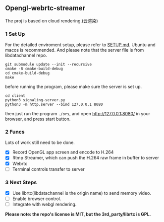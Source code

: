 ## Opengl-webrtc-streamer

The proj is based on cloud rendering.(云渲染)

### 1 Set Up 
For the detailed enviroment setup, please refer to [SETUP.md](./docs/SETUP.md).
Ubuntu and macos is recommended.
And please note that the server file is from libdatachannel repo.

```shell
git submodule update --init --recursive
cmake -B cmake-build-debug
cd cmake-build-debug
make
```
before running the program, please make sure the server is set up. 
```shell
cd client
python3 signaling-server.py
python3 -m http.server --bind 127.0.0.1 8080
```
then just run the program `./ors`, and open http://127.0.0.1:8080/ in your browser, and press start button.

### 2 Funcs

Lots of work still need to be done.

- [x] Record OpenGL app screen and encode to H.264
- [x] Rtmp Streamer, which can push the H.264 raw frame in buffer to server
- [x] Webrtc
- [ ] Terminal controls transfer to server

### 3 Next Steps
- [x] Use librtc(libdatachannel is the origin name) to send memory video.
- [ ] Enable browser control.
- [ ] Integrate with webgl rendering.

**Please note: the repo's license is MIT, but the 3rd_party/librtc is GPL.**

